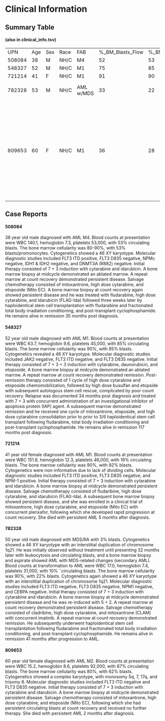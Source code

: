 # Clinical Information

## Summary Table 
#### (also in clinical_info.tsv)

|        |     |     |      |           |                  |                        |              |                                                                                                                                                            | 
|--------|-----|-----|------|-----------|------------------|------------------------|--------------|------------------------------------------------------------------------------------------------------------------------------------------------------------| 
| UPN    | Age | Sex | Race | FAB       | %_BM_Blasts_Flow | %_BM_Blasts_Morphology | Total_WBC_PB | Cytogenetics                                                                                                                                               | 
| 508084 | 38  | M   | NH/C | M4        | 52               | 53                     | 140.1        | 46 XY                                                                                                                                                      | 
| 548327 | 52  | M   | NH/C | M1        | 75               | 85                     | 63.7         | 46 XY                                                                                                                                                      | 
| 721214 | 41  | F   | NH/C | M1        | 91               | 90                     | 134.4        | failed                                                                                                                                                     | 
| 782328 | 53  | M   | NH/C | AML w/MDS | 33               | 22                     | 17           | 46,XY,dup(1)(q21q32)[20/20]                                                                                                                                | 
| 809653 | 60  | F   | NH/C | M1        | 36               | 28                     | 16           | 44-47, XX, t(1;15)(q32;q26)[14/20], del(5)(q13-q33)[19/20], -7[20/20], +8[7/20], del(12)(p11.2)[15/20], del17(q21)[8/20], der(22)t(1;22)(p13;p11.2){20/20] | 


## Case Reports

#### 508084
38 year old male diagnosed with AML M4. Blood counts at presentation were WBC 140.1, hemoglobin 7.3, platelets 53,000, with 53% circulating blasts. The bone marrow cellularity was 80-90%, with 53% blasts/promonocytes. Cytogenetics showed a 46 XY karyotype. Molecular diagnostic studies included FLT3 ITD positive, FLT3 D835 negative, NPMc negative, IDH1 & IDH2 negative, and DNMT3A (R882) negative. Initial therapy consisted of 7 + 3 induction with cytarabine and idarubicin.  A bone marrow biopsy at midcycle demonstrated an ablated marrow. A repeat marrow at count recovery demonstrated persistent disease. Salvage chemotherapy consisted of mitoxantrone, high dose cytarabine, and etoposide (Mito EC). A bone marrow biopsy at count recovery again showed persistent disease and he was treated with fludarabine, high dose cytarabine, and idarubicin (FLAG-Ida) followed three weeks later by haploidentical stem cell transplantation with fludarabine and fractionated total body irradiation conditioning, and post-transplant cyclophosphamide. He remains alive in remission 35 months post diagnosis.

#### 548327 
52 year old male diagnosed with AML M1. Blood counts at presentation were WBC 63.7, hemoglobin 9.6, platelets 45,000, with 85% circulating blasts. The bone marrow cellularity was 90%, with 85% blasts. Cytogenetics revealed a 46 XY karyotype. Molecular diagnostic studies included JAK2 negative, FLT3 ITD negative, and FLT3 D835 negative. Initial therapy consisted of 7 + 3 + 3 induction with cytarabine, daunorubicin, and etoposide.  A bone marrow biopsy at midcycle demonstrated an ablated marrow. A repeat marrow at count recovery demonstrated remission. Post-remission therapy consisted of 1 cycle of high dose cytarabine and etoposide chemomobilization, followed by high dose busulfan and etopside with subsequent autologous stem cell rescue, complicated by poor count recovery. Relapse was documented 34 months post diagnosis and treated with 7 + 3 with concurrent administration of an investigational inhibitor of apoptosis protein (IAP) agent. A subsequent marrow demonstrated remission and he received one cycle of mitoxantrone, etoposide, and high dose cytarabine consolidation prior to prior to 3/6 haploidentical stem cell transplant following fludarabine, total body irradiation conditioning and post-transplant cyclophosphamide. He remains alive in remission 117 months post diagnosis.

#### 721214
41 year old female diagnosed with AML M1. Blood counts at presentation were WBC 151.8, hemoglobin 12.3, platelets 46,000, with 19% circulating blasts. The bone marrow cellularity was 90%, with 92% blasts. Cytogenetics were non-informative due to lack of dividing cells. Molecular diagnostic studies included FLT3 ITD positive, FLT3 D835 negative, and NPM-1 positive. Initial therapy consisted of 7 + 3 induction with cytarabine and idarubicin.  A bone marrow biopsy at midcycle demonstrated persistent disease. Salvage chemotherapy consisted of fludaribine, high dose cytarabine, and idarubicin (FLAG-Ida). A subsequent bone marrow biopsy showed persistent disease, and she was enrolled in a clinical trial of mitoxantrone, high dose cytarabine, and etoposide (Mito EC) with concurrent plerixafor, following which she developed rapid progression at count recovery. She died with persistent AML 5 months after diagnosis.

#### 782328
50 year old male diagnosed with MDS/RA with 3% blasts. Cytogenetics showed a 46 XY karyotype with an interstitial duplication of chromosome 1q21. He was initially observed without treatment until presenting 32 months later with leukocytosis and circulating blasts, and a bone marrow biopsy and aspirate showed AML with MDS-related changes (secondary AML). Blood counts at transformation to AML were WBC 17.0, hemoglobin 7.4, platelets 31,000, with 10% ¯circulating blasts. The bone marrow cellularity was 90%, with 22% blasts. Cytogenetics again showed a 46 XY karyotype with an interstitial duplication of chromosome 1q21. Molecular diagnostic studies included FLT3 ITD negative, FLT3 D835 negative, NPM1 negative, and CEBPA negative. Initial therapy consisted of 7 + 3 induction with cytarabine and idarubicin. A bone marrow biopsy at midcycle demonstrated persistent disease and he was re-induced with 5 + 2. A repeat marrow at count recovery demonstrated persistent disease. Salvage chemotherapy consisted of cladribine, high dose cytarabine, and mitoxantrone (CLAM) with concurrent imatinib. A repeat marrow at count recovery demonstrated remission. He subsequently underwent haploidentical stem cell transplantation following fludarabine and fractionated total body irradiation conditioning, and post-transplant cyclophosphamide. He remains alive in remission 41 months after progression to AML.

#### 809653 
60 year old female diagnosed with AML M2. Blood counts at presentation were WBC 15.2, hemoglobin 8.6, platelets 92,000, with 87% circulating blasts. The bone marrow cellularity was 80%, with 62% blasts. Cytogenetics showed a complex karyotype, with monosomy 5q, 7, 17q, and trisomy 8. Molecular diagnostic studies included FLT3 ITD negative and FLT3 D835 negative. Initial therapy consisted of 7 + 3 induction with cytarabine and idarubicin.  A bone marrow biopsy at midcycle demonstrated persistent disease. Salvage chemotherapy consisted of mitoxantrone, high dose cytarabine, and etoposide (Mito EC), following which she had persistent circulating blasts at count recovery and received no further therapy. She died with persistent AML 2 months after diagnosis.
